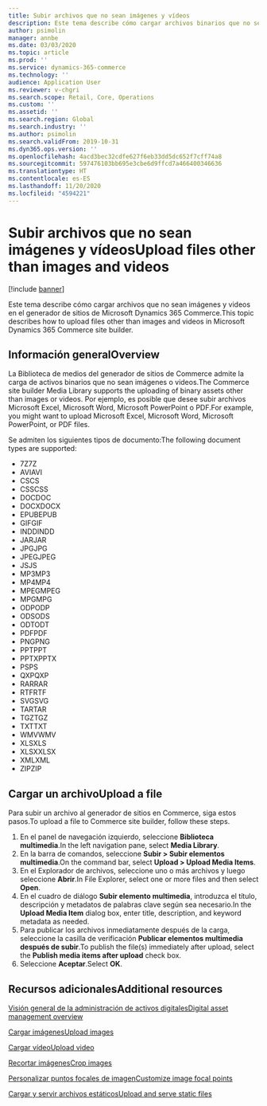 ```yaml
---
title: Subir archivos que no sean imágenes y vídeos
description: Este tema describe cómo cargar archivos binarios que no sean imágenes y vídeos en el generador de sitios de Microsoft Dynamics 365 Commerce.
author: psimolin
manager: annbe
ms.date: 03/03/2020
ms.topic: article
ms.prod: ''
ms.service: dynamics-365-commerce
ms.technology: ''
audience: Application User
ms.reviewer: v-chgri
ms.search.scope: Retail, Core, Operations
ms.custom: ''
ms.assetid: ''
ms.search.region: Global
ms.search.industry: ''
ms.author: psimolin
ms.search.validFrom: 2019-10-31
ms.dyn365.ops.version: ''
ms.openlocfilehash: 4acd3bec32cdfe627f6eb33dd5dc652f7cff74a8
ms.sourcegitcommit: 597476103bb695e3cbe6d9ffcd7a466400346636
ms.translationtype: HT
ms.contentlocale: es-ES
ms.lasthandoff: 11/20/2020
ms.locfileid: "4594221"
---
```

# <a name="upload-files-other-than-images-and-videos"></a><span data-ttu-id="41254-103">Subir archivos que no sean imágenes y vídeos</span><span class="sxs-lookup"><span data-stu-id="41254-103">Upload files other than images and videos</span></span>

[!include [banner](includes/banner.md)]

<span data-ttu-id="41254-104">Este tema describe cómo cargar archivos que no sean imágenes y videos en el generador de sitios de Microsoft Dynamics 365 Commerce.</span><span class="sxs-lookup"><span data-stu-id="41254-104">This topic describes how to upload files other than images and videos in Microsoft Dynamics 365 Commerce site builder.</span></span>

## <a name="overview"></a><span data-ttu-id="41254-105">Información general</span><span class="sxs-lookup"><span data-stu-id="41254-105">Overview</span></span>

<span data-ttu-id="41254-106">La Biblioteca de medios del generador de sitios de Commerce admite la carga de activos binarios que no sean imágenes o videos.</span><span class="sxs-lookup"><span data-stu-id="41254-106">The Commerce site builder Media Library supports the uploading of binary assets other than images or videos.</span></span> <span data-ttu-id="41254-107">Por ejemplo, es posible que desee subir archivos Microsoft Excel, Microsoft Word, Microsoft PowerPoint o PDF.</span><span class="sxs-lookup"><span data-stu-id="41254-107">For example, you might want to upload Microsoft Excel, Microsoft Word, Microsoft PowerPoint, or PDF files.</span></span>

<span data-ttu-id="41254-108">Se admiten los siguientes tipos de documento:</span><span class="sxs-lookup"><span data-stu-id="41254-108">The following document types are supported:</span></span>
- <span data-ttu-id="41254-109">7Z</span><span class="sxs-lookup"><span data-stu-id="41254-109">7Z</span></span>
- <span data-ttu-id="41254-110">AVI</span><span class="sxs-lookup"><span data-stu-id="41254-110">AVI</span></span>
- <span data-ttu-id="41254-111">CS</span><span class="sxs-lookup"><span data-stu-id="41254-111">CS</span></span>
- <span data-ttu-id="41254-112">CSS</span><span class="sxs-lookup"><span data-stu-id="41254-112">CSS</span></span>
- <span data-ttu-id="41254-113">DOC</span><span class="sxs-lookup"><span data-stu-id="41254-113">DOC</span></span>
- <span data-ttu-id="41254-114">DOCX</span><span class="sxs-lookup"><span data-stu-id="41254-114">DOCX</span></span>
- <span data-ttu-id="41254-115">EPUB</span><span class="sxs-lookup"><span data-stu-id="41254-115">EPUB</span></span>
- <span data-ttu-id="41254-116">GIF</span><span class="sxs-lookup"><span data-stu-id="41254-116">GIF</span></span>
- <span data-ttu-id="41254-117">INDD</span><span class="sxs-lookup"><span data-stu-id="41254-117">INDD</span></span>
- <span data-ttu-id="41254-118">JAR</span><span class="sxs-lookup"><span data-stu-id="41254-118">JAR</span></span>
- <span data-ttu-id="41254-119">JPG</span><span class="sxs-lookup"><span data-stu-id="41254-119">JPG</span></span>
- <span data-ttu-id="41254-120">JPEG</span><span class="sxs-lookup"><span data-stu-id="41254-120">JPEG</span></span>
- <span data-ttu-id="41254-121">JS</span><span class="sxs-lookup"><span data-stu-id="41254-121">JS</span></span>
- <span data-ttu-id="41254-122">MP3</span><span class="sxs-lookup"><span data-stu-id="41254-122">MP3</span></span>
- <span data-ttu-id="41254-123">MP4</span><span class="sxs-lookup"><span data-stu-id="41254-123">MP4</span></span>
- <span data-ttu-id="41254-124">MPEG</span><span class="sxs-lookup"><span data-stu-id="41254-124">MPEG</span></span>
- <span data-ttu-id="41254-125">MPG</span><span class="sxs-lookup"><span data-stu-id="41254-125">MPG</span></span>
- <span data-ttu-id="41254-126">ODP</span><span class="sxs-lookup"><span data-stu-id="41254-126">ODP</span></span>
- <span data-ttu-id="41254-127">ODS</span><span class="sxs-lookup"><span data-stu-id="41254-127">ODS</span></span>
- <span data-ttu-id="41254-128">ODT</span><span class="sxs-lookup"><span data-stu-id="41254-128">ODT</span></span>
- <span data-ttu-id="41254-129">PDF</span><span class="sxs-lookup"><span data-stu-id="41254-129">PDF</span></span>
- <span data-ttu-id="41254-130">PNG</span><span class="sxs-lookup"><span data-stu-id="41254-130">PNG</span></span>
- <span data-ttu-id="41254-131">PPT</span><span class="sxs-lookup"><span data-stu-id="41254-131">PPT</span></span>
- <span data-ttu-id="41254-132">PPTX</span><span class="sxs-lookup"><span data-stu-id="41254-132">PPTX</span></span>
- <span data-ttu-id="41254-133">PS</span><span class="sxs-lookup"><span data-stu-id="41254-133">PS</span></span>
- <span data-ttu-id="41254-134">QXP</span><span class="sxs-lookup"><span data-stu-id="41254-134">QXP</span></span>
- <span data-ttu-id="41254-135">RAR</span><span class="sxs-lookup"><span data-stu-id="41254-135">RAR</span></span>
- <span data-ttu-id="41254-136">RTF</span><span class="sxs-lookup"><span data-stu-id="41254-136">RTF</span></span>
- <span data-ttu-id="41254-137">SVG</span><span class="sxs-lookup"><span data-stu-id="41254-137">SVG</span></span>
- <span data-ttu-id="41254-138">TAR</span><span class="sxs-lookup"><span data-stu-id="41254-138">TAR</span></span>
- <span data-ttu-id="41254-139">TGZ</span><span class="sxs-lookup"><span data-stu-id="41254-139">TGZ</span></span>
- <span data-ttu-id="41254-140">TXT</span><span class="sxs-lookup"><span data-stu-id="41254-140">TXT</span></span>
- <span data-ttu-id="41254-141">WMV</span><span class="sxs-lookup"><span data-stu-id="41254-141">WMV</span></span>
- <span data-ttu-id="41254-142">XLS</span><span class="sxs-lookup"><span data-stu-id="41254-142">XLS</span></span>
- <span data-ttu-id="41254-143">XLSX</span><span class="sxs-lookup"><span data-stu-id="41254-143">XLSX</span></span>
- <span data-ttu-id="41254-144">XML</span><span class="sxs-lookup"><span data-stu-id="41254-144">XML</span></span>
- <span data-ttu-id="41254-145">ZIP</span><span class="sxs-lookup"><span data-stu-id="41254-145">ZIP</span></span>

## <a name="upload-a-file"></a><span data-ttu-id="41254-146">Cargar un archivo</span><span class="sxs-lookup"><span data-stu-id="41254-146">Upload a file</span></span>

<span data-ttu-id="41254-147">Para subir un archivo al generador de sitios en Commerce, siga estos pasos.</span><span class="sxs-lookup"><span data-stu-id="41254-147">To upload a file to Commerce site builder, follow these steps.</span></span>

1. <span data-ttu-id="41254-148">En el panel de navegación izquierdo, seleccione **Biblioteca multimedia**.</span><span class="sxs-lookup"><span data-stu-id="41254-148">In the left navigation pane, select **Media Library**.</span></span>
1. <span data-ttu-id="41254-149">En la barra de comandos, seleccione **Subir \> Subir elementos multimedia**.</span><span class="sxs-lookup"><span data-stu-id="41254-149">On the command bar, select **Upload \> Upload Media Items**.</span></span>
1. <span data-ttu-id="41254-150">En el Explorador de archivos, seleccione uno o más archivos y luego seleccione **Abrir**.</span><span class="sxs-lookup"><span data-stu-id="41254-150">In File Explorer, select one or more files and then select **Open**.</span></span>
1. <span data-ttu-id="41254-151">En el cuadro de diálogo **Subir elemento multimedia**, introduzca el título, descripción y metadatos de palabras clave según sea necesario.</span><span class="sxs-lookup"><span data-stu-id="41254-151">In the **Upload Media Item** dialog box, enter title, description, and keyword metadata as needed.</span></span>
1. <span data-ttu-id="41254-152">Para publicar los archivos inmediatamente después de la carga, seleccione la casilla de verificación **Publicar elementos multimedia después de subir**.</span><span class="sxs-lookup"><span data-stu-id="41254-152">To publish the file(s) immediately after upload, select the **Publish media items after upload** check box.</span></span>
1. <span data-ttu-id="41254-153">Seleccione **Aceptar**.</span><span class="sxs-lookup"><span data-stu-id="41254-153">Select **OK**.</span></span>

## <a name="additional-resources"></a><span data-ttu-id="41254-154">Recursos adicionales</span><span class="sxs-lookup"><span data-stu-id="41254-154">Additional resources</span></span>

[<span data-ttu-id="41254-155">Visión general de la administración de activos digitales</span><span class="sxs-lookup"><span data-stu-id="41254-155">Digital asset management overview</span></span>](dam-overview.md)

[<span data-ttu-id="41254-156">Cargar imágenes</span><span class="sxs-lookup"><span data-stu-id="41254-156">Upload images</span></span>](dam-upload-images.md)

[<span data-ttu-id="41254-157">Cargar vídeo</span><span class="sxs-lookup"><span data-stu-id="41254-157">Upload video</span></span>](dam-upload-video.md)

[<span data-ttu-id="41254-158">Recortar imágenes</span><span class="sxs-lookup"><span data-stu-id="41254-158">Crop images</span></span>](dam-crop-images.md)

[<span data-ttu-id="41254-159">Personalizar puntos focales de imagen</span><span class="sxs-lookup"><span data-stu-id="41254-159">Customize image focal points</span></span>](dam-custom-focal-point.md)

[<span data-ttu-id="41254-160">Cargar y servir archivos estáticos</span><span class="sxs-lookup"><span data-stu-id="41254-160">Upload and serve static files</span></span>](upload-serve-static-files.md)
